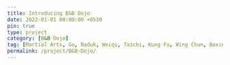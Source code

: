 ```yaml
---
title: Introducing B&B Dojo
date: 2022-01-01 00:00:00 +0530
pin: true
type: project
category: [B&B Dojo]
tag: [Martial Arts, Go, Baduk, Weiqi, Taichi, Kung Fu, Wing Chun, Boxing, Wong Shun Leung, WSLVT, Kali, Panantukan, Escrima, Arnis, Balintawak]
permalink: /project/B&B-Dojo/
---
```



